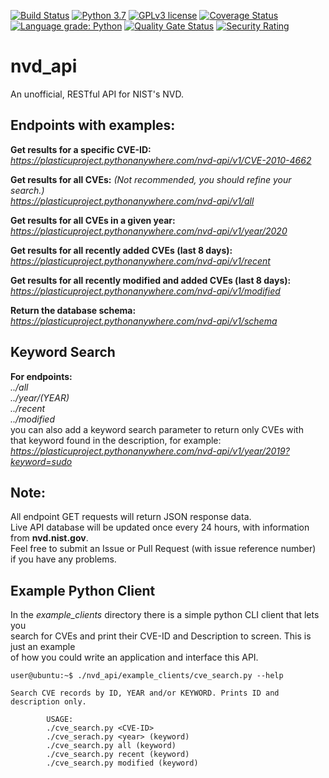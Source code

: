 [![Build Status](https://travis-ci.org/plasticuproject/nvd_api.svg?branch=master)](https://travis-ci.org/plasticuproject/nvd_api)
[![Python 3.7](https://img.shields.io/badge/python-3.6+-blue.svg)](https://www.python.org/downloads/release/python-370/)
[![GPLv3 license](https://img.shields.io/badge/License-GPLv3-blue.svg)](http://perso.crans.org/besson/LICENSE.html)
[![Coverage Status](https://coveralls.io/repos/github/plasticuproject/nvd_api/badge.svg?branch=master)](https://coveralls.io/github/plasticuproject/nvd_api?branch=master)
[![Language grade: Python](https://img.shields.io/lgtm/grade/python/g/plasticuproject/nvd_api.svg?logo=lgtm&logoWidth=18)](https://lgtm.com/projects/g/plasticuproject/nvd_api/context:python)
[![Quality Gate Status](https://sonarcloud.io/api/project_badges/measure?project=plasticuproject_nvd_api&metric=alert_status)](https://sonarcloud.io/dashboard?id=plasticuproject_nvd_api)
[![Security Rating](https://sonarcloud.io/api/project_badges/measure?project=plasticuproject_nvd_api&metric=security_rating)](https://sonarcloud.io/dashboard?id=plasticuproject_nvd_api)
# nvd_api

An unofficial, RESTful API for NIST's NVD.

## Endpoints with examples:

**Get results for a specific CVE-ID:** <br />
*https://plasticuproject.pythonanywhere.com/nvd-api/v1/CVE-2010-4662* <br />

**Get results for all CVEs:** *(Not recommended, you should refine your search.)* <br />
*https://plasticuproject.pythonanywhere.com/nvd-api/v1/all* <br />

**Get results for all CVEs in a given year:** <br />
*https://plasticuproject.pythonanywhere.com/nvd-api/v1/year/2020* <br />

**Get results for all recently added CVEs (last 8 days):** <br />
*https://plasticuproject.pythonanywhere.com/nvd-api/v1/recent* <br />

**Get results for all recently modified and added CVEs (last 8 days):** <br />
*https://plasticuproject.pythonanywhere.com/nvd-api/v1/modified* <br />

**Return the database schema:** <br />
*https://plasticuproject.pythonanywhere.com/nvd-api/v1/schema* <br />

## Keyword Search 
**For endpoints:** <br />
*../all* <br />
*../year/(YEAR)* <br />
*../recent* <br />
*../modified* <br />
you can also add a keyword search parameter to return only CVEs with <br />
that keyword found in the description, for example:  <br />
*https://plasticuproject.pythonanywhere.com/nvd-api/v1/year/2019?keyword=sudo* <br />

## Note:
All endpoint GET requests will return JSON response data.  <br />
Live API database will be updated once every 24 hours, with information from **nvd.nist.gov**.  <br />
Feel free to submit an Issue or Pull Request (with issue reference number)  <br />
if you have any problems. <br />

## Example Python Client
In the *example_clients* directory there is a simple python CLI client that lets you <br />
search for CVEs and print their CVE-ID and Description to screen. This is just an example <br />
of how you could write an application and interface this API. <br />
```
user@ubuntu:~$ ./nvd_api/example_clients/cve_search.py --help

Search CVE records by ID, YEAR and/or KEYWORD. Prints ID and description only.

        USAGE:
        ./cve_search.py <CVE-ID>
        ./cve_serach.py <year> (keyword)
        ./cve_search.py all (keyword)
        ./cve_search.py recent (keyword)
        ./cve_search.py modified (keyword)
```
